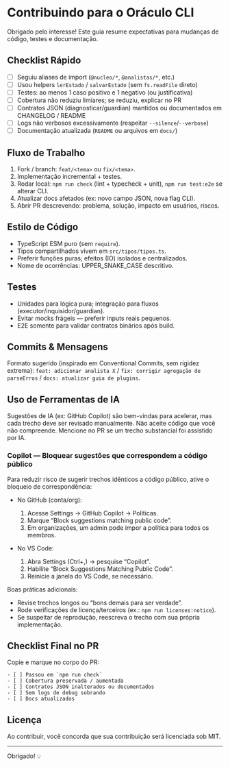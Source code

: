 # Contribuindo para o Oráculo CLI

Obrigado pelo interesse! Este guia resume expectativas para mudanças de código, testes e documentação.

## Checklist Rápido

- [ ] Seguiu aliases de import (`@nucleo/*`, `@analistas/*`, etc.)
- [ ] Usou helpers `lerEstado` / `salvarEstado` (sem `fs.readFile` direto)
- [ ] Testes: ao menos 1 caso positivo e 1 negativo (ou justificativa)
- [ ] Cobertura não reduziu limiares; se reduziu, explicar no PR
- [ ] Contratos JSON (diagnosticar/guardian) mantidos ou documentados em CHANGELOG / README
- [ ] Logs não verbosos excessivamente (respeitar `--silence`/`--verbose`)
- [ ] Documentação atualizada (`README` ou arquivos em `docs/`)

## Fluxo de Trabalho

1. Fork / branch: `feat/<tema>` ou `fix/<tema>`.
2. Implementação incremental + testes.
3. Rodar local: `npm run check` (lint + typecheck + unit), `npm run test:e2e` se alterar CLI.
4. Atualizar docs afetados (ex: novo campo JSON, nova flag CLI).
5. Abrir PR descrevendo: problema, solução, impacto em usuários, riscos.

## Estilo de Código

- TypeScript ESM puro (sem `require`).
- Tipos compartilhados vivem em `src/tipos/tipos.ts`.
- Preferir funções puras; efeitos (IO) isolados e centralizados.
- Nome de ocorrências: UPPER_SNAKE_CASE descritivo.

## Testes

- Unidades para lógica pura; integração para fluxos (executor/inquisidor/guardian).
- Evitar mocks frágeis — preferir inputs reais pequenos.
- E2E somente para validar contratos binários após build.

## Commits & Mensagens

Formato sugerido (inspirado em Conventional Commits, sem rigidez extrema):
`feat: adicionar analista X` / `fix: corrigir agregação de parseErros` / `docs: atualizar guia de plugins`.

## Uso de Ferramentas de IA

Sugestões de IA (ex: GitHub Copilot) são bem-vindas para acelerar, mas cada trecho deve ser revisado manualmente. Não aceite código que você não compreende. Mencione no PR se um trecho substancial foi assistido por IA.

### Copilot — Bloquear sugestões que correspondem a código público

Para reduzir risco de sugerir trechos idênticos a código público, ative o bloqueio de correspondência:

- No GitHub (conta/org):
  1.  Acesse Settings → GitHub Copilot → Políticas.
  2.  Marque “Block suggestions matching public code”.
  3.  Em organizações, um admin pode impor a política para todos os membros.

- No VS Code:
  1.  Abra Settings (Ctrl+,) → pesquise “Copilot”.
  2.  Habilite “Block Suggestions Matching Public Code”.
  3.  Reinicie a janela do VS Code, se necessário.

Boas práticas adicionais:

- Revise trechos longos ou “bons demais para ser verdade”.
- Rode verificações de licença/terceiros (ex.: `npm run licenses:notice`).
- Se suspeitar de reprodução, reescreva o trecho com sua própria implementação.

## Checklist Final no PR

Copie e marque no corpo do PR:

```text
- [ ] Passou em `npm run check`
- [ ] Cobertura preservada / aumentada
- [ ] Contratos JSON inalterados ou documentados
- [ ] Sem logs de debug sobrando
- [ ] Docs atualizados
```

## Licença

Ao contribuir, você concorda que sua contribuição será licenciada sob MIT.

---

Obrigado! 💡
